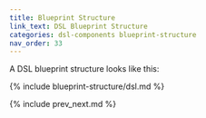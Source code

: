 ```yaml
---
title: Blueprint Structure
link_text: DSL Blueprint Structure
categories: dsl-components blueprint-structure
nav_order: 33
---
```


A DSL blueprint structure looks like this:

{% include blueprint-structure/dsl.md %}

{% include prev_next.md %}
